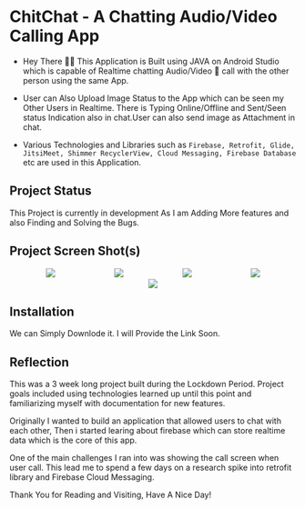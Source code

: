 # **ChitChat - A Chatting Audio/Video Calling App**

- Hey There 🙋‍♂️ This Application is Built using JAVA on Android Studio which is capable of Realtime chatting Audio/Video 📱 call with the other person using the same App. 

- User can Also Upload Image Status to the App which can be seen my Other Users in Realtime. There is Typing Online/Offline and Sent/Seen status Indication also in chat.User can also send image as Attachment in chat.

- Various Technologies and Libraries such as `Firebase, Retrofit, Glide, JitsiMeet, Shimmer RecyclerView, Cloud Messaging, Firebase Database` etc are used in this Application.

## **Project Status**
This Project is currently in development As I am Adding More features and also Finding and Solving the Bugs.

## **Project Screen Shot(s)**
 <p align="center"> 
    <a target="_blank"> <img src="https://i.postimg.cc/j2RpPmfZ/Screenshot-20210629-203555.png" style="margin:0px 50px"/>  
    <a target="_blank"> <img src="https://i.postimg.cc/4dggJBJb/Screenshot-20210630-182319.png" style="margin:0px 50px"/> 
    <a target="_blank"> <img src="https://i.postimg.cc/x8pqZWK1/Screenshot-20210630-181144.png" style="margin:0px 50px" /> 
    <a target="_blank"> <img src="https://i.postimg.cc/xTsdTDNf/Screenshot-20210630-175447.png" style="margin:0px 50px" />  
    <a  target="_blank"> <img src="https://i.postimg.cc/hP89CGYC/Screenshot-20210630-175741.png" style="margin:0px 50px" />  
</p>



## **Installation** 

We can Simply Downlode it. I will Provide the Link Soon.

## **Reflection**

This was a 3 week long project built during the Lockdown Period. Project goals included using technologies learned up until this point and familiarizing myself with documentation for new features.  

Originally I wanted to build an application that allowed users to chat with each other, Then i started learing about firebase which can store realtime data which is the core of this app. 

One of the main challenges I ran into was showing the call screen when user call. This lead me to spend a few days on a research spike into retrofit library and Firebase Cloud Messaging.

Thank You for Reading and Visiting, Have A Nice Day!
